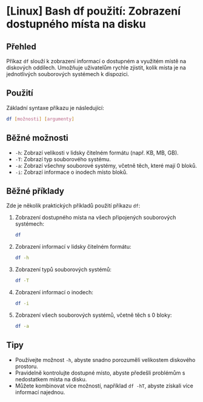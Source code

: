 # [Linux] Bash df použití: Zobrazení dostupného místa na disku

## Přehled
Příkaz `df` slouží k zobrazení informací o dostupném a využitém místě na diskových oddílech. Umožňuje uživatelům rychle zjistit, kolik místa je na jednotlivých souborových systémech k dispozici.

## Použití
Základní syntaxe příkazu je následující:

```bash
df [možnosti] [argumenty]
```

## Běžné možnosti
- `-h`: Zobrazí velikosti v lidsky čitelném formátu (např. KB, MB, GB).
- `-T`: Zobrazí typ souborového systému.
- `-a`: Zobrazí všechny souborové systémy, včetně těch, které mají 0 bloků.
- `-i`: Zobrazí informace o inodech místo bloků.

## Běžné příklady
Zde je několik praktických příkladů použití příkazu `df`:

1. Zobrazení dostupného místa na všech připojených souborových systémech:
    ```bash
    df
    ```

2. Zobrazení informací v lidsky čitelném formátu:
    ```bash
    df -h
    ```

3. Zobrazení typů souborových systémů:
    ```bash
    df -T
    ```

4. Zobrazení informací o inodech:
    ```bash
    df -i
    ```

5. Zobrazení všech souborových systémů, včetně těch s 0 bloky:
    ```bash
    df -a
    ```

## Tipy
- Používejte možnost `-h`, abyste snadno porozuměli velikostem diskového prostoru.
- Pravidelně kontrolujte dostupné místo, abyste předešli problémům s nedostatkem místa na disku.
- Můžete kombinovat více možností, například `df -hT`, abyste získali více informací najednou.